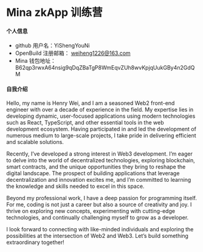 # Mina zkApp 训练营

#### 个人信息

- github 用户名：YiShengYouNi
- OpenBuild 注册邮箱： <weiheng1226@163.com>
- Mina 钱包地址：B62qp3rwxA64nsig9qDqZBaTgP8WmEqvZUh8wvKpjqUukGBy4n2GdQM

#### 自我介绍

Hello, my name is Henry Wei, and I am a seasoned Web2 front-end engineer with over a decade of experience in the field. My expertise lies in developing dynamic, user-focused applications using modern technologies such as React, TypeScript, and other essential tools in the web development ecosystem. Having participated in and led the development of numerous medium to large-scale projects, I take pride in delivering efficient and scalable solutions.

Recently, I’ve developed a strong interest in Web3 development. I’m eager to delve into the world of decentralized technologies, exploring blockchain, smart contracts, and the unique opportunities they bring to reshape the digital landscape. The prospect of building applications that leverage decentralization and innovation excites me, and I’m committed to learning the knowledge and skills needed to excel in this space.

Beyond my professional work, I have a deep passion for programming itself. For me, coding is not just a career but also a source of creativity and joy. I thrive on exploring new concepts, experimenting with cutting-edge technologies, and continually challenging myself to grow as a developer.

I look forward to connecting with like-minded individuals and exploring the possibilities at the intersection of Web2 and Web3. Let’s build something extraordinary together!
